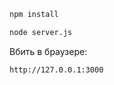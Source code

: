 ```bash
npm install
```

```bash
node server.js
```

Вбить в браузере:

```bash
http://127.0.0.1:3000
```